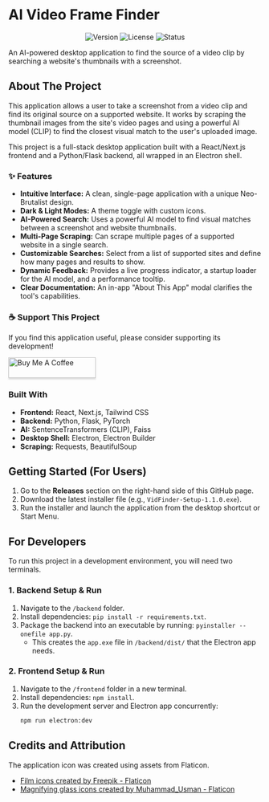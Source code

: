 # AI Video Frame Finder

<p align="center">
<img src="https://img.shields.io/badge/version-v1.1.0-blue.svg" alt="Version" />
<img src="https://img.shields.io/badge/license-MIT-green.svg" alt="License" />
<img src="https://img.shields.io/badge/status-active-brightgreen.svg" alt="Status" />
</p>

An AI-powered desktop application to find the source of a video clip by searching a website's thumbnails with a screenshot.

## About The Project

This application allows a user to take a screenshot from a video clip and find its original source on a supported website. It works by scraping the thumbnail images from the site's video pages and using a powerful AI model (CLIP) to find the closest visual match to the user's uploaded image.

This project is a full-stack desktop application built with a React/Next.js frontend and a Python/Flask backend, all wrapped in an Electron shell.

### ✨ Features

- **Intuitive Interface:** A clean, single-page application with a unique Neo-Brutalist design.
- **Dark & Light Modes:** A theme toggle with custom icons.
- **AI-Powered Search:** Uses a powerful AI model to find visual matches between a screenshot and website thumbnails.
- **Multi-Page Scraping:** Can scrape multiple pages of a supported website in a single search.
- **Customizable Searches:** Select from a list of supported sites and define how many pages and results to show.
- **Dynamic Feedback:** Provides a live progress indicator, a startup loader for the AI model, and a performance tooltip.
- **Clear Documentation:** An in-app "About This App" modal clarifies the tool's capabilities.

### ☕ Support This Project

If you find this application useful, please consider supporting its development!

<a href="https://www.buymeacoffee.com/PupRiku" target="_blank"><img src="https://www.buymeacoffee.com/assets/img/custom_images/orange_img.png" alt="Buy Me A Coffee" style="height: 41px !important;width: 174px !important;box-shadow: 0px 3px 2px 0px rgba(190, 190, 190, 0.5) !important;-webkit-box-shadow: 0px 3px 2px 0px rgba(190, 190, 190, 0.5) !important;" ></a>

### Built With

- **Frontend:** React, Next.js, Tailwind CSS
- **Backend:** Python, Flask, PyTorch
- **AI:** SentenceTransformers (CLIP), Faiss
- **Desktop Shell:** Electron, Electron Builder
- **Scraping:** Requests, BeautifulSoup

## Getting Started (For Users)

1.  Go to the **Releases** section on the right-hand side of this GitHub page.
2.  Download the latest installer file (e.g., `VidFinder-Setup-1.1.0.exe`).
3.  Run the installer and launch the application from the desktop shortcut or Start Menu.

## For Developers

To run this project in a development environment, you will need two terminals.

### 1. Backend Setup & Run

1.  Navigate to the `/backend` folder.
2.  Install dependencies: `pip install -r requirements.txt`.
3.  Package the backend into an executable by running: `pyinstaller --onefile app.py`.
    - This creates the `app.exe` file in `/backend/dist/` that the Electron app needs.

### 2. Frontend Setup & Run

1.  Navigate to the `/frontend` folder in a new terminal.
2.  Install dependencies: `npm install`.
3.  Run the development server and Electron app concurrently:
    ```sh
    npm run electron:dev
    ```

## Credits and Attribution

The application icon was created using assets from Flaticon.

- <a href="https://www.flaticon.com/free-icons/film" title="film icons">Film icons created by Freepik - Flaticon</a>
- <a href="https://www.flaticon.com/free-icons/magnifying-glass" title="magnifying glass icons">Magnifying glass icons created by Muhammad_Usman - Flaticon</a>
